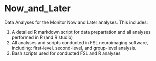 # Now_and_Later
Data Analyses for the Monitor Now and Later analyses. This includes:

1) A detailed R markdown script for data prepartation and all analyses performed in R (and R studio)
2) All analyses and scripts conducted in FSL neuroimaging software, including: first-level, second-level, and group-level analysis.
3) Bash scripts used for conducted FSL and R analyses
